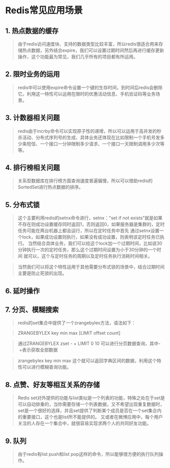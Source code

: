 # Redis常见应用场景

## 1. 热点数据的缓存

> 由于redis访问速度块、支持的数据类型比较丰富，所以redis很适合用来存储热点数据，另外结合expire，我们可以设置过期时间然后再进行缓存更新操作，这个功能最为常见，我们几乎所有的项目都有所运用。

## 2. 限时业务的运用

> redis中可以使用expire命令设置一个键的生存时间，到时间后redis会删除它。利用这一特性可以运用在限时的优惠活动信息、手机验证码等业务场景。

## 3. 计数器相关问题

> redis由于incrby命令可以实现原子性的递增，所以可以运用于高并发的秒杀活动、分布式序列号的生成、具体业务还体现在比如限制一个手机号发多少条短信、一个接口一分钟限制多少请求、一个接口一天限制调用多少次等等。

## 4. 排行榜相关问题

> 关系型数据库在排行榜方面查询速度普遍偏慢，所以可以借助redis的SortedSet进行热点数据的排序。

## 5. 分布式锁

> 这个主要利用redis的setnx命令进行，setnx："set if not exists"就是如果不存在则成功设置缓存同时返回1，否则返回0，如果服务器是集群的，定时任务可能在两台机器上都会运行，所以在定时任务中首先 通过setnx设置一个lock，如果成功设置则执行，如果没有成功设置，则表明该定时任务已执行。 当然结合具体业务，我们可以给这个lock加一个过期时间，比如说30分钟执行一次的定时任务，那么这个过期时间设置为小于30分钟的一个时间 就可以，这个与定时任务的周期以及定时任务执行消耗时间相关。

> 当然我们可以将这个特性运用于其他需要分布式锁的场景中，结合过期时间主要是防止死锁的出现。

## 6. 延时操作

## 7. 分页、模糊搜索

> redis的set集合中提供了一个zrangebylex方法，语法如下：

> ZRANGEBYLEX key min max [LIMIT offset count]

> 通过ZRANGEBYLEX zset - + LIMIT 0 10 可以进行分页数据查询，其中- +表示获取全部数据

> zrangebylex key min max 这个就可以返回字典区间的数据，利用这个特性可以进行模糊查询功能。

## 8. 点赞、好友等相互关系的存储

> Redis set对外提供的功能与list类似是一个列表的功能，特殊之处在于set是可以自动排重的，当你需要存储一个列表数据，又不希望出现重复数据时，set是一个很好的选择，并且set提供了判断某个成员是否在一个set集合内的重要接口，这个也是list所不能提供的。 又或者在微博应用中，每个用户关注的人存在一个集合中，就很容易实现求两个人的共同好友功能。

## 9. 队列

> 由于redis有list push和list pop这样的命令，所以能够很方便的执行队列操作。
